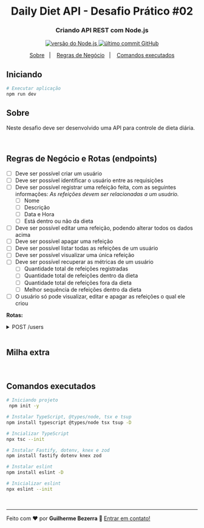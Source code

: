 <h1 align="center">
    Daily Diet API - Desafio Prático #02
    <h3 align="center">Criando API REST com Node.js</h3>
</h1>

<p align="center">
  <a href="https://nodejs.org">
    <img alt="versão do Node.js" src="https://img.shields.io/badge/node.js-v20.11.0-43853D?style=flat&logo=node.js&logoColor=white&labelColor=43853D&color=5a5a5a">
  </a>

  <a href="https://github.com/gbdsantos/ignite/commits/master">
    <img alt="último commit GitHub" src="https://img.shields.io/github/last-commit/gbdsantos/ignite.svg">
  </a>
</p>

<p align="center">
    <a href="#sobre" alt="Sobre">Sobre</a>&nbsp;&nbsp;&nbsp;|&nbsp;&nbsp;&nbsp;
    <a href="#business" alt="Regras de Negócio">Regras de Negócio</a>&nbsp;&nbsp;&nbsp;|&nbsp;&nbsp;&nbsp;
    <a href="#comandos-executados" alt="Commands executed">Comandos executados</a>
</p>

## Iniciando

```bash
# Executar aplicação
npm run dev
```

## Sobre

Neste desafio deve ser desenvolvido uma API para controle de dieta diária.

<br>

## Regras de Negócio e Rotas (endpoints) <a name="business"></a>

- [ ] Deve ser possível criar um usuário
- [ ] Deve ser possível identificar o usuário entre as requisições
- [ ] Deve ser possível registrar uma refeição feita, com as seguintes informações:
    *As refeições devem ser relacionadas a um usuário.*
    - [ ] Nome
    - [ ] Descrição
    - [ ] Data e Hora
    - [ ] Está dentro ou não da dieta
- [ ] Deve ser possível editar uma refeição, podendo alterar todos os dados acima
- [ ] Deve ser possível apagar uma refeição
- [ ] Deve ser possível listar todas as refeições de um usuário
- [ ] Deve ser possível visualizar uma única refeição
- [ ] Deve ser possível recuperar as métricas de um usuário
    - [ ] Quantidade total de refeições registradas
    - [ ] Quantidade total de refeições dentro da dieta
    - [ ] Quantidade total de refeições fora da dieta
    - [ ] Melhor sequência de refeições dentro da dieta
- [ ] O usuário só pode visualizar, editar e apagar as refeições o qual ele criou

**Rotas:**

<details>
  <summary>POST /users</summary>

- [ ] Deve ser possível criar um usuário
</details>

<br>

## Milha extra

<br>

## Comandos executados

```bash
# Iniciando projeto
 npm init -y

# Instalar TypeScript, @types/node, tsx e tsup
npm install typescript @types/node tsx tsup -D

# Incializar TypeScript
npx tsc --init

# Instalar Fastify, dotenv, knex e zod
npm install fastify dotenv knex zod

# Instalar eslint
npm install eslint -D

# Inicializar eslint
npx eslint --init
```

<br>

---

Feito com ♥ por **Guilherme Bezerra** 👋 [Entrar em contato!](https://www.linkedin.com/in/gbdsantos "LinkedIn - Guilherme Bezerra")
